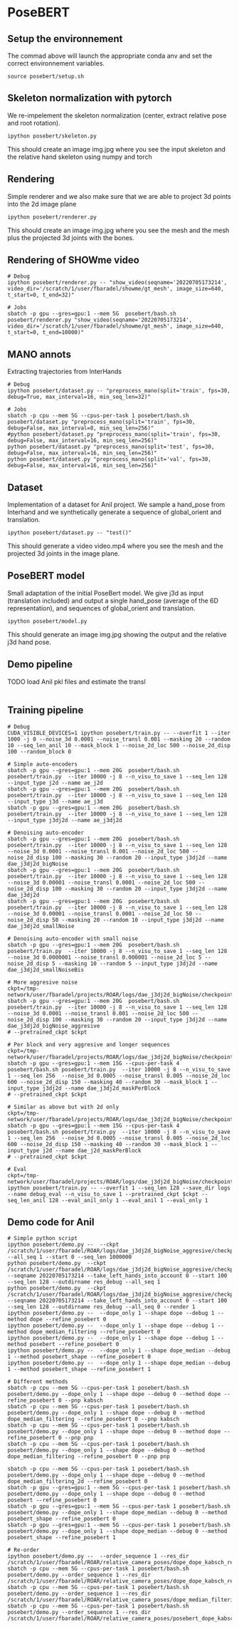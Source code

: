 # PoseBERT

## Setup the environnement
The commad above will launch the appropriate conda anv and set the correct environnement variables.
```
source posebert/setup.sh
```

## Skeleton normalization with pytorch
We re-impelement the skeleton normalization (center, extract relative pose and root rotation).
```
ipython posebert/skeleton.py
```
This should create an image img.jpg where you see the input skeleton and the relative hand skeleton using numpy and torch

## Rendering
Simple renderer and we also make sure that we are able to project 3d points into the 2d image plane
```
ipython posebert/renderer.py
```
This should create an image img.jpg where you see the mesh and the mesh plus the projected 3d joints with the bones.

## Rendering of SHOWme video
```
# Debug
ipython posebert/renderer.py -- "show_video(seqname='20220705173214', video_dir='/scratch/1/user/fbaradel/showme/gt_mesh', image_size=640, t_start=0, t_end=32)"

# Jobs
sbatch -p gpu --gres=gpu:1 --mem 5G  posebert/bash.sh posebert/renderer.py "show_video(seqname='20220705173214', video_dir='/scratch/1/user/fbaradel/showme/gt_mesh', image_size=640, t_start=0, t_end=10000)"
```

## MANO annots
Extracting trajectories from InterHands
```
# Debug
ipython posebert/dataset.py -- "preprocess_mano(split='train', fps=30, debug=True, max_interval=16, min_seq_len=32)"

# Jobs
sbatch -p cpu --mem 5G --cpus-per-task 1 posebert/bash.sh posebert/dataset.py "preprocess_mano(split='train', fps=30, debug=False, max_interval=8, min_seq_len=256)"
#python posebert/dataset.py "preprocess_mano(split='train', fps=30, debug=False, max_interval=16, min_seq_len=256)"
python posebert/dataset.py "preprocess_mano(split='test', fps=30, debug=False, max_interval=16, min_seq_len=256)"
python posebert/dataset.py "preprocess_mano(split='val', fps=30, debug=False, max_interval=16, min_seq_len=256)"
```

## Dataset
Implementation of a dataset for Anil project.
We sample a hand_pose from Interhand and we synthetically generate a sequence of global_orient and translation.
```
ipython posebert/dataset.py -- "test()"
```
This should generate a video video.mp4 where you see the mesh and the projected 3d joints in the image plane.

## PoseBERT model
Small adaptation of the initial PoseBert model.
We give j3d as input (translation included) and output a single hand_pose (average of the 6D representation), and sequences of global_orient and translation.
```
ipython posebert/model.py
```
This should generate an image img.jpg showing the output and the relative j3d hand pose.

## Demo pipeline
TODO load Anil pkl files and estimate the transl
```

```

## Training pipeline
```
# Debug
CUDA_VISIBLE_DEVICES=1 ipython posebert/train.py -- --overfit 1 --iter 1000 -j 0 --noise_3d 0.0001 --noise_transl 0.001 --masking 20 --random 10 --seq_len_anil 10 --mask_block 1 --noise_2d_loc 500 --noise_2d_disp 100 --random_block 0

# Simple auto-encoders
sbatch -p gpu --gres=gpu:1 --mem 20G  posebert/bash.sh posebert/train.py  --iter 10000 -j 8 --n_visu_to_save 1 --seq_len 128  --input_type j2d --name ae_j2d
sbatch -p gpu --gres=gpu:1 --mem 20G  posebert/bash.sh posebert/train.py  --iter 10000 -j 8 --n_visu_to_save 1 --seq_len 128  --input_type j3d --name ae_j3d
sbatch -p gpu --gres=gpu:1 --mem 20G  posebert/bash.sh posebert/train.py  --iter 10000 -j 8 --n_visu_to_save 1 --seq_len 128  --input_type j3dj2d --name ae_j3dj2d

# Denoising auto-encoder
sbatch -p gpu --gres=gpu:1 --mem 20G  posebert/bash.sh posebert/train.py  --iter 10000 -j 8 --n_visu_to_save 1 --seq_len 128  --noise_3d 0.0001 --noise_transl 0.001 --noise_2d_loc 500 --noise_2d_disp 100 --masking 30 --random 20 --input_type j3dj2d --name dae_j3dj2d_bigNoise
sbatch -p gpu --gres=gpu:1 --mem 20G  posebert/bash.sh posebert/train.py  --iter 10000 -j 8 --n_visu_to_save 1 --seq_len 128  --noise_3d 0.00001 --noise_transl 0.0001 --noise_2d_loc 500 --noise_2d_disp 100 --masking 30 --random 20 --input_type j3dj2d --name dae_j3dj2d
sbatch -p gpu --gres=gpu:1 --mem 20G  posebert/bash.sh posebert/train.py  --iter 10000 -j 8 --n_visu_to_save 1 --seq_len 128  --noise_3d 0.00001 --noise_transl 0.0001 --noise_2d_loc 50 --noise_2d_disp 50 --masking 20 --random 10 --input_type j3dj2d --name dae_j3dj2d_smallNoise

# Denoising auto-encoder with small noise
sbatch -p gpu --gres=gpu:1 --mem 20G  posebert/bash.sh posebert/train.py  --iter 10000 -j 8 --n_visu_to_save 1 --seq_len 128  --noise_3d 0.0000001 --noise_transl 0.000001 --noise_2d_loc 5 --noise_2d_disp 5 --masking 10 --random 5 --input_type j3dj2d --name dae_j3dj2d_smallNoiseBis

# More aggresive noise
ckpt=/tmp-network/user/fbaradel/projects/ROAR/logs/dae_j3dj2d_bigNoise/checkpoints/last.pt
sbatch -p gpu --gres=gpu:1 --mem 20G  posebert/bash.sh posebert/train.py  --iter 10000 -j 8 --n_visu_to_save 1 --seq_len 128  --noise_3d 0.0001 --noise_transl 0.001 --noise_2d_loc 500 --noise_2d_disp 100 --masking 30 --random 20 --input_type j3dj2d --name dae_j3dj2d_bigNoise_aggresive
# --pretrained_ckpt $ckpt

# Per block and very aggresive and longer sequences
ckpt=/tmp-network/user/fbaradel/projects/ROAR/logs/dae_j3dj2d_bigNoise/checkpoints/last.pt
sbatch -p gpu --gres=gpu:1 --mem 15G --cpus-per-task 4 posebert/bash.sh posebert/train.py  --iter 10000 -j 8 --n_visu_to_save 1 --seq_len 256  --noise_3d 0.0005 --noise_transl 0.005 --noise_2d_loc 600 --noise_2d_disp 150 --masking 40 --random 30 --mask_block 1 --input_type j3dj2d --name dae_j3dj2d_maskPerBlock
# --pretrained_ckpt $ckpt

# Similar as above but with 2d only
ckpt=/tmp-network/user/fbaradel/projects/ROAR/logs/dae_j3dj2d_bigNoise/checkpoints/last.pt
sbatch -p gpu --gres=gpu:1 --mem 15G --cpus-per-task 4 posebert/bash.sh posebert/train.py  --iter 10000 -j 8 --n_visu_to_save 1 --seq_len 256  --noise_3d 0.0005 --noise_transl 0.005 --noise_2d_loc 600 --noise_2d_disp 150 --masking 40 --random 30 --mask_block 1 --input_type j2d --name dae_j2d_maskPerBlock
# --pretrained_ckpt $ckpt

# Eval
ckpt=/tmp-network/user/fbaradel/projects/ROAR/logs/dae_j3dj2d_bigNoise/checkpoints/last.pt
ipython posebert/train.py -- --overfit 1 --seq_len 128 --save_dir logs --name debug_eval --n_visu_to_save 1 --pretrained_ckpt $ckpt --seq_len_anil 128 --eval_anil_only 1 --eval_anil 1 --eval_only 1
```

## Demo code for Anil
```
# Simple python script
ipython posebert/demo.py --  --ckpt /scratch/1/user/fbaradel/ROAR/logs/dae_j3dj2d_bigNoise_aggresive/checkpoints/last.pt --all_seq 1 --start 0 --seq_len 1000000
python posebert/demo.py  --ckpt /scratch/1/user/fbaradel/ROAR/logs/dae_j3dj2d_bigNoise_aggresive/checkpoints/last.pt --seqname 20220705173214 --take_left_hands_into_account 0 --start 100 --seq_len 128 --outdirname res_debug --all_seq 1
python posebert/demo.py  --ckpt /scratch/1/user/fbaradel/ROAR/logs/dae_j3dj2d_bigNoise_aggresive/checkpoints/last.pt --seqname 20220705173214 --take_left_hands_into_account 0 --start 100 --seq_len 128 --outdirname res_debug --all_seq 0 --render 1
ipython posebert/demo.py --  --dope_only 1 --shape dope --debug 1 --method dope --refine_posebert 0
ipython posebert/demo.py --  --dope_only 1 --shape dope --debug 1 --method dope_median_filtering --refine_posebert 0
ipython posebert/demo.py --  --dope_only 1 --shape dope --debug 1 --method posebert --refine_posebert 0
ipython posebert/demo.py --  --dope_only 1 --shape dope_median --debug 1 --method posebert_shape --refine_posebert 0
ipython posebert/demo.py --  --dope_only 1 --shape dope_median --debug 1 --method posebert_shape --refine_posebert 1

# Different methods
sbatch -p cpu --mem 5G --cpus-per-task 1 posebert/bash.sh posebert/demo.py --dope_only 1 --shape dope --debug 0 --method dope --refine_posebert 0 --pnp kabsch
sbatch -p cpu --mem 5G --cpus-per-task 1 posebert/bash.sh posebert/demo.py --dope_only 1 --shape dope --debug 0 --method dope_median_filtering --refine_posebert 0 --pnp kabsch
sbatch -p cpu --mem 5G --cpus-per-task 1 posebert/bash.sh posebert/demo.py --dope_only 1 --shape dope --debug 0 --method dope --refine_posebert 0 --pnp pnp
sbatch -p cpu --mem 5G --cpus-per-task 1 posebert/bash.sh posebert/demo.py --dope_only 1 --shape dope --debug 0 --method dope_median_filtering --refine_posebert 0 --pnp pnp

sbatch -p cpu --mem 5G --cpus-per-task 1 posebert/bash.sh posebert/demo.py --dope_only 1 --shape dope --debug 0 --method dope_median_filtering_2d --refine_posebert 0
sbatch -p gpu --gres=gpu:1 --mem 5G --cpus-per-task 1 posebert/bash.sh posebert/demo.py --dope_only 1 --shape dope --debug 0 --method posebert --refine_posebert 0
sbatch -p gpu --gres=gpu:1 --mem 5G --cpus-per-task 1 posebert/bash.sh posebert/demo.py --dope_only 1 --shape dope_median --debug 0 --method posebert_shape --refine_posebert 0
sbatch -p gpu --gres=gpu:1 --mem 5G --cpus-per-task 1 posebert/bash.sh posebert/demo.py --dope_only 1 --shape dope_median --debug 0 --method posebert_shape --refine_posebert 1

# Re-order
ipython posebert/demo.py --  --order_sequence 1 --res_dir /scratch/1/user/fbaradel/ROAR/relative_camera_poses/dope_dope_kabsch_refinePoseBERTFalse
sbatch -p cpu --mem 5G --cpus-per-task 1 posebert/bash.sh  posebert/demo.py --order_sequence 1 --res_dir /scratch/1/user/fbaradel/ROAR/relative_camera_poses/dope_dope_kabsch_refinePoseBERTFalse
sbatch -p cpu --mem 5G --cpus-per-task 1 posebert/bash.sh  posebert/demo.py --order_sequence 1 --res_dir /scratch/1/user/fbaradel/ROAR/relative_camera_poses/dope_median_filtering_dope_kabsch_refinePoseBERTFalse
sbatch -p cpu --mem 5G --cpus-per-task 1 posebert/bash.sh  posebert/demo.py --order_sequence 1 --res_dir /scratch/1/user/fbaradel/ROAR/relative_camera_poses/posebert_dope_kabsch_refinePoseBERTFalse

```
